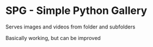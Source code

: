 # SPG - Simple Python Gallery

Serves images and videos from folder and subfolders

Basically working, but can be improved